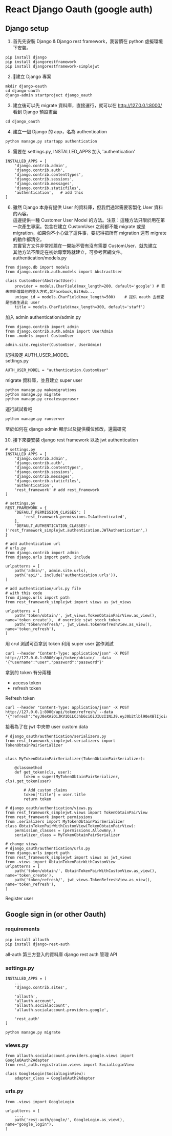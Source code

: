 # React Django Oauth (google auth)

## Django setup

1. 首先先安裝 Django & Django rest framework，我習慣在 python 虛擬環境下安裝。
```
pip install django
pip install djangorestframework
pip install djangorestframework-simplejwt
```

2. 建立 Django 專案
```
mkdir django-oauth
cd django-oauth
django-admin startproject django_oauth
```

3. 建立後可以先 migrate 資料庫，直接運行，就可以在 http://127.0.0.1:8000/ 看到 Django 預設畫面
```
cd django_oauth
```

4. 建立一個 Django 的 app，名為 authentication
```
python manage.py startapp authentication
```

5. 需要在 settings.py, INSTALLED_APPS 加入 'authentication'
```
INSTALLED_APPS = [
    'django.contrib.admin',
    'django.contrib.auth',
    'django.contrib.contenttypes',
    'django.contrib.sessions',
    'django.contrib.messages',
    'django.contrib.staticfiles',
    'authentication',   # add this
]
```

6. 雖然 Django 本身有提供 User 的資料庫，但我們通常需要客製化 User 資料的內容。  
這邊提供一種 Customer User Model 的方法。注意：這種方法只限於用在第一次產生專案。包含在建立 CustomUser 之前都不能 migrate 或是 migration，如果你不小心做了這件事，要記得把所有 migration 還有 migrate 的動作都清空。  
其實官方文件非常推薦在一開始不管有沒有需要 CustomUser，就先建立  
其他方法不限定在初始專案時就建立，可參考官網文件。  
authentication/models.py
```
from django.db import models
from django.contrib.auth.models import AbstractUser

class CustomUser(AbstractUser):
    provider = models.CharField(max_length=200, default='google') # 若未來新增其他的登入方式,如Facebook,GitHub...
    unique_id = models.CharField(max_length=500)    # 提供 oauth 去檢查是否產生過此 user
    title = models.CharField(max_length=300, default='staff')
```

加入 admin
authentication/admin.py
```
from django.contrib import admin
from django.contrib.auth.admin import UserAdmin
from .models import CustomUser

admin.site.register(CustomUser, UserAdmin)
```

記得設定 AUTH_USER_MODEL  
settings.py
```
AUTH_USER_MODEL = "authentication.CustomUser"
```

migrate 資料庫，並且建立 super user
```
python manage.py makemigrations
python manage.py migrate
python manage.py createsuperuser
```

運行試試看吧
```
python manage.py runserver
```

至於如何在 django admin 顯示以及提供欄位修改，還需研究

10. 接下來要安裝 django rest framework 以及 jwt authentication
```
# settings.py
INSTALLED_APPS = [
    'django.contrib.admin',
    'django.contrib.auth',
    'django.contrib.contenttypes',
    'django.contrib.sessions',
    'django.contrib.messages',
    'django.contrib.staticfiles',
    'authentication',
    'rest_framework' # add rest_framework
]
```

```
# settings.py
REST_FRAMEWORK = {
    'DEFAULT_PERMISSION_CLASSES': [
        'rest_framework.permissions.IsAuthenticated',
    ],
    'DEFAULT_AUTHENTICATION_CLASSES': ('rest_framework_simplejwt.authentication.JWTAuthentication',)
}
```

```
# add authentication url
# urls.py
from django.contrib import admin
from django.urls import path, include

urlpatterns = [
    path('admin/', admin.site.urls),
    path('api/', include('authentication.urls')),
]
```

```
# add authentication/urls.py file
# with this code
from django.urls import path
from rest_framework_simplejwt import views as jwt_views

urlpatterns = [
    path('token/obtain/', jwt_views.TokenObtainPairView.as_view(), name='token_create'),  # override sjwt stock token
    path('token/refresh/', jwt_views.TokenRefreshView.as_view(), name='token_refresh'),
]
```

用 crul 測試可否拿到 token
利用 super user 當作測試
```
curl --header "Content-Type: application/json" -X POST http://127.0.0.1:8000/api/token/obtain/ --data '{"username":"user","password":"password"}'
```

拿到的 token 有分兩種
- access token
- refresh token

Refresh token
```
curl --header "Content-Type: application/json" -X POST http://127.0.0.1:8000/api/token/refresh/ --data '{"refresh":"eyJ0eXAiOiJKV1QiLCJhbGciOiJIUzI1NiJ9.eyJ0b2tlbl90eXBlIjoicmVmcmVzaCIsImV4cCI6MTU2MTYyMTg0OSwianRpIjoiYmE3OWUxZTEwOWJkNGU3NmI1YWZhNWQ5OTg5MTE0NjgiLCJ1c2VyX2lkIjoxfQ.S7tDJaaymUUNs74Gnt6dX2prIU_E8uqCPzMtd8Le0VI"}'
```

接著為了在 jwt 中夾帶 user custom data
```
# django_oauth/authentication/serializers.py
from rest_framework_simplejwt.serializers import TokenObtainPairSerializer


class MyTokenObtainPairSerializer(TokenObtainPairSerializer):

    @classmethod
    def get_token(cls, user):
        token = super(MyTokenObtainPairSerializer, cls).get_token(user)

        # Add custom claims
        token['title'] = user.title
        return token
```

```
# django_oauth/authentication/views.py
from rest_framework_simplejwt.views import TokenObtainPairView
from rest_framework import permissions
from .serializers import MyTokenObtainPairSerializer
class ObtainTokenPairWithCustomView(TokenObtainPairView):
    permission_classes = (permissions.AllowAny,)
    serializer_class = MyTokenObtainPairSerializer
```

```
# change views
# django_oauth/authentication/urls.py
from django.urls import path
from rest_framework_simplejwt import views as jwt_views
from .views import ObtainTokenPairWithCustomView
urlpatterns = [
    path('token/obtain/', ObtainTokenPairWithCustomView.as_view(), name='token_create'),  
    path('token/refresh/', jwt_views.TokenRefreshView.as_view(), name='token_refresh'),
]
```


Register user

## Google sign in (or other Oauth)
### requirements
```
pip install allauth
pip install django-rest-auth
```

all-auth 第三方登入的資料庫
django rest auth 管理 API 

### settings.py
```
INSTALLED_APPS = [
    ...
    'django.contrib.sites',

    'allauth',
    'allauth.account',
    'allauth.socialaccount',
    'allauth.socialaccount.providers.google',

    'rest_auth'
]
```

```
python manage.py migrate
```

### views.py
```
from allauth.socialaccount.providers.google.views import GoogleOAuth2Adapter
from rest_auth.registration.views import SocialLoginView

class GoogleLogin(SocialLoginView):
    adapter_class = GoogleOAuth2Adapter
```

### urls.py
```
from .views import GoogleLogin

urlpatterns = [
    ...,
    path('rest-auth/google/', GoogleLogin.as_view(), name="google_login"),
]
```

